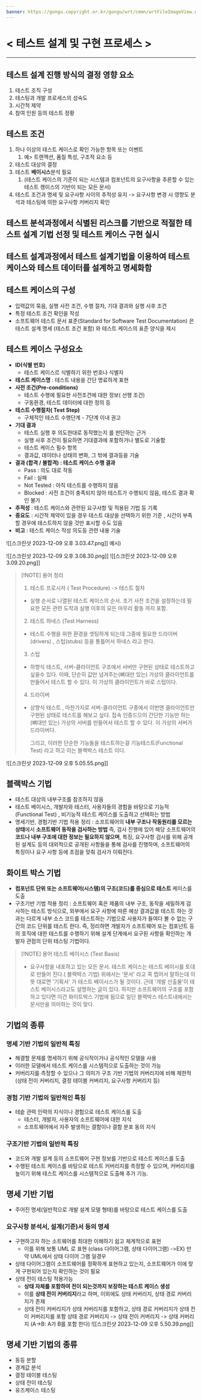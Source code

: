 ```yaml
---
banner: https://gongu.copyright.or.kr/gongu/wrt/cmmn/wrtFileImageView.do?wrtSn=11288959&filePath=L2Rpc2sxL25ld2RhdGEvMjAxNS8wMi9DTFM2OS9OVVJJXzAwMV8wNDQ1X251cmltZWRpYV8yMDE1MTIwMw==&thumbAt=Y&thumbSe=b_tbumb&wrtTy=10006
---
```

# < 테스트 설계 및 구현 프로세스 >

---

## **테스트 설계 진행 방식의 결정** 영향 요소 
1. 테스트 조직 구성 
2. 테스팅과 개발 프로세스의  성숙도 
3. 시간적 제약
4. 참여 인원 등의 테스트 정황 
## **테스트 조건**
1. 하나 이상의 테스트 케이스로 확인 가능한 항목 또는 이벤트
	1. 예> 트랜잭션, 품질 특성, 구조적 요소 등 
2. 테스트 대상의 결정
3. 테스트 **베이시스**분석 필요 
	1. (테스트 케이스의 기준이 되는 시스템과 컴포넌트의 요구사항을 추론할 수 있는 테스트 켕이스의 기반이 되는 모든 문서)
4. 테스트 조건과 명세 및 요구사항 사이의 추적성 유지 
   -> 요구사항 변경 시 영향도 분석과 테스팅에 의한 요구사항 커버리지 확인 
## 테스트 분석과정에서 식별된 **리스크를 기반**으로 **적절한 테스트 설계 기법 선정** 및 **테스트 케이스 구현** 실시

## 테스트 설계과정에서 테스트 설계기법을 이용하여 **테스트 케이스**와 **테스트 데이터**를 설계하고 명세화함
## **테스트 케이스의 구성** 
- 입력값의 묶음, 실행 사전 조건, 수행 절차, 기대 결과와 실행 사후 조건 
- 특정 테스트 조건 확인을 작성 
- 소프트웨어 테스트 문서 표준(Standard for Software Test Documentation) 은 테스트 설계 명세 (테스트 조건 포함) 와 테스트 케이스의 표준 양식을 제시

## 테스트 케이스 **구성요소**
- **ID(식별 번호)**
	- 테스트 케이스르 식별하기 위한 번호나 식별자 
- **테스트 케이스명** : 테스트 내용을 간단 명료하게 표현 
- **사전 조건(Pre-conditions)** 
	- 테스트 수행에 필요한 사전조건에 대한 정보( 선행 조건)
	- 구동환경, 테스트 데이터에 대한 정의 등 
- **테스트 수행절차( Test Step)** 
	- 구체적인 테스트 수행단계 - 7단계 이내 권고 
- **기대 결과** 
	- 테스트 실행 후 의도한대로 동작했는지 를 판단하는 근거 
	- 실행 사후 조건이 필요하면 기대결과에 포함하거나 별도로 기술함 
	- 테스트 케이스 필수 항목 
	- 결과값, 데이터나 상태의 변화, 그 밖에 결과등을 기술 
- **결과 (합격 / 불합격) : 테스트 케이스 수행 결과** 
	- Pass : 의도 대로 작동
	- Fail : 실패
	- Not Tested : 아직 테스트를 수행하지 않음 
	- Blocked : 사전 조건이 충족되지 않아 테스트가 수행되지 않음, 테스트 결과 확인 불가 
- **추적성** : 테스트 케이스와 관련된 요구사항 및 적용된 기법 등 기록 
- **중요도** : 시간적 제약이 있을 경우 테스트 대상을 선택하기 위한 기준 , 시간이 부족할 경우에 테스트하지 않을 것만 표시할 수도 있음 
- **비고** : 테스트 케이스 작성 의도등 관련 내용 기술 

![[스크린샷 2023-12-09 오후 3.03.47.png]]  예시)

![[스크린샷 2023-12-09 오후 3.08.30.png]]
![[스크린샷 2023-12-09 오후 3.09.20.png]]

>[!NOTE] 용어 정리 
> 1. 테스트 프로시저 ( Test Procedure) -> 테스트 절차 
>-  실행 순서로 나열된 테스트 케이스의 순서. 초기 사전 조건을 설정하는데 필요한 모든 관련 도작과 실행 이후의 모든 마무리 활동 까지 포함. 
> 2.  테스트 하네스 (Test Harness)
> - 테스트 수행을 위한 환경을 셋팅하게 되는데  그중에  필요한 드라이버(drivers) , 스텁(stubs) 등을 통틀어서 하네스 라고 한다. 
> 3. 스텁 
>  - 하향식 테스트, 서버-클라이언트 구조에서 서버만 구현된 상태로 테스트하고 싶을수 있다. 이때, 단순히 값만 넘겨주는(뼈대만 있는) 가상의 클라이언트를 만들어서 테스트 할 수 있다. 이 가상의 클라이언트가 바로 스텁이다. 
> 4. 드라이버 
> - 상향식 테스트 , 마찬가지로 서버-클라이언트 구종에서 이번엔 클라이언트만 구현된 상태로 테스트를 해보고 싶다. 접속 인증드으이 간단한 기능만 하는 (뼈대만 있는) 가상의 서버를 만들어서 테스트 할 수 있다. 이 가상의 서버가 드라이버다. 
>   
>   그리고, 이러한 단순한 기능들을 테스트하는걸 기능테스트(Functional Test) 라고 하고 이는 블랙박스 테스트 이다. 

![[스크린샷 2023-12-09 오후 5.05.55.png]]

## 블랙박스 기법 
- 테스트 대상의 내부구조를 참조하지 않음
- 테스트 베이시스, 개발자와 테스터, 사용자들의 경험을 바탕으로 기능적(Functional Test) , 비기능적 테스트 케이스를 도출하고 선택하는 방법 
- 명세기반, 경험기반 기법 적용 
정리 : 소프트웨어의 **내부 구조나 작동원리를 모르는 상태**에서 **소프트웨어 동작을 검사하는 방법** 즉, 검사 진행에 있어 해당 소프트웨어의 **코드나 내부 구조에 대한 정보는 필요하지 않으며**, 특징, 요구사항 검사를 위해 공개된 설계도 등의 대외적으로 공개된 사항들을 통해 검사를 진행하며, 소프트웨어의 특징이나 요구 사항 등에 초점을 맞춰 검사가 이뤄진다. 
## 화이트 박스 기법 
- **컴포넌트 단위 또는 소프트웨어(시스템)의 구조(코드)를 중심으로 테스트** 케이스를 도출 
- 구조기반 기법 적용
정리 : 소프트웨어 혹은 제품의 내부 구조, 동작을 세밀하게 검사하는 테스트 방식으로, 외부에서 요구 사항에 따른 예상 결과값을 테스트 하는 것과는 다르게 내부 소스 코드를 테스트하는 기법으로 사용자가 들여다 볼 수  없는 구간의 코드 단위를 테스트 한다. 즉, 정리하면 개발자가 소프트웨어 또는 컴포넌트 등의 호직에 대한 테스트를 수행하기 위해 설계 단계에서 요구된 사항을 확인하는 개발자 관점의 단위 테스팅 기법이다. 


> [!NOTE] 용어 
> 테스트 베이시스 (Test Basis) 
> - 요구사항을 내포하고 있는 모든 문서. 테스트 케이스는 테스트 베이시를 토대로 만들어 진다.( 블랙박스 기법)
>   위에서는 '문서' 라고 콕 찝어서  말하는데 이 뜻 대로면 '기획서' 가 테스트 베이시스가 될 것이다. 근데 '개발 산출물'이 테스트 베이시스라고도 설명하는 글이 있다. 하지만 소프트웨어의 구조를 포함하고 있다면 이건 화이트박스 기법에 됨으로 일단 블랙박스 테스트내에서는 문서만을 의미하는 것이 맞다.

## 기법의 종류 
### 명세 기반 기법의 일반적 특징 
- 해결할 문제를 명세하기 위해 공식적이거나 공식적인 모델을 사용 
- 이러한 모델에서 테스트 케이스를 시스템적으로 도출하는 것이 가능
- 커버리지를 측정할 수 있으나 그 의미가 구조 기반 기법의 커버리지에 비해 제한적(상태 전이 커버리지, 결정 테이블 커버리지, 요구사항 커버리지 등)
### 경험 기반 기법의 일반적인 특징 
- 테슽 관력 인력의 지식이나 경험으로 테스트 케이스를 도출
	- 테스터, 개발자, 사용자의 소프트웨어에 대한 지식 
	- 소프트웨어에서 자주 발생하는 결함이나 결함 분포 동의 지식 
### 구조기반 기법의 일반적 특징 
- 코드와 개발 설계 등의 소프트웨어 구현 정보를 기반으로 테스트 케이스를 도출
- 수행된 테스트 케이스를 바탕으로 테스트 커버리지를 측정할 수 있으며, 커버리지를 높이기 위해 테스트 케이스를 시스템적으로 도출해 추가 기능.



## 명세 기반 기법 
- 주어진 명세(일반적으로 개발 설계 모델 형태)를 바탕으로 테스트 케이스를 도출 
### 요구사항 분석서, 설계(기준)서 등의 명세 
- 구현하고자 하는 소트웨어를 최대한 이해하기 쉽고 체계적으로 표현 
	- 이를 위해 보통 UML 로 표현 (class 다이어그램, 상태 다이어그램)
->EX) 만약 UML에서 상태 다이어 그램 일경우  
- 상태 다이어그램이 소프트웨어를 정확하게 표현하고 있는지, 소프트웨어가 이에 맞게 구현되어 있는지 확인하는 것이 필요
- 상태 전이 테스팅 적용가능 
	- **상태 자체를 포함하여 전이 되는것까지 보장하는 테스트 케이스 생성** 
	- 이를 **상태 전이 커버리지**라고 하며, 이외에도 상태 커버리지, 상태 경로 커버리지가 존재 
	- 상태 전이 커버리지가 상태 커버리지를 포함하고, 상태 경로 커버리지가 상태 전이 커버리지를 포함 
	  상태 경로 커버리지 -> 상태 전이 커버리지 -> 상태 커버리지  (A->B: A가 B를 포함 한다)
![[스크린샷 2023-12-09 오후 5.50.39.png]]

## 명세 기반 기법의 종류 
- 동등 분할 
- 경계값 분석 
- 결정 테이블 테스팅 
- 상태 전이 테스팅 
- 유즈케이스 테스팅